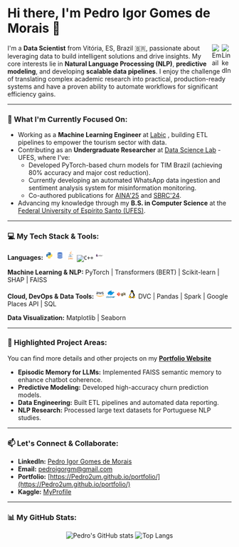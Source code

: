 # Hi there, I'm Pedro Igor Gomes de Morais 👋

<a href="https://www.linkedin.com/in/pedro-igor-gomes-de-morais-065018250/" target="_blank">
  <img align="right" alt="LinkedIn" width="22px" src="https://cdn.jsdelivr.net/npm/simple-icons@v3/icons/linkedin.svg" />
</a>
<a href="mailto:pedroigorgm@gmail.com" target="_blank">
  <img align="right" alt="Email" width="22px" src="https://cdn.jsdelivr.net/npm/simple-icons@v3/icons/gmail.svg" style="margin-left: 5px;"/>
</a>
<!-- Add your portfolio link here once live -->
<!-- <a href="https://pedro2um.github.io/portfolio/" target="_blank">
  <img align="right" alt="Portfolio" width="22px" src="https://cdn.jsdelivr.net/npm/simple-icons@v3/icons/googlechrome.svg" style="margin-left: 5px;"/>
</a> -->
<!-- Add your Kaggle link here if you have one -->
<!-- <a href="https://www.kaggle.com/YOUR_KAGGLE_USERNAME" target="_blank">
  <img align="right" alt="Kaggle" width="22px" src="https://cdn.jsdelivr.net/npm/simple-icons@v3/icons/kaggle.svg" style="margin-left: 5px;"/>
</a> -->

I'm a **Data Scientist** from Vitória, ES, Brazil 🇧🇷, passionate about leveraging data to build intelligent solutions and drive insights. My core interests lie in **Natural Language Processing (NLP)**, **predictive modeling**, and developing **scalable data pipelines**. I enjoy the challenge of translating complex academic research into practical, production-ready systems and have a proven ability to automate workflows for significant efficiency gains.

---

### 🔭 What I'm Currently Focused On:

*   Working as a **Machine Learning Engineer** at [Labic](https://labic.ufes.br/conecta-turismo/) , building ETL pipelines to empower the tourism sector with data.
*   Contributing as an **Undergraduate Researcher** at [Data Science Lab](https://dsl.ufes.br/) - UFES, where I've:
    *   Developed PyTorch-based churn models for TIM Brazil (achieving 80% accuracy and major cost reduction).
    *   Currently developing an automated WhatsApp data ingestion and sentiment analysis system for misinformation monitoring.
    *   Co-authored publications for [AINA'25](https://link.springer.com/chapter/10.1007/978-3-031-87769-8_35?) and [SBRC'24](https://sol.sbc.org.br/index.php/sbrc/article/view/29802?articlesBySameAuthorPage=3).
*   Advancing my knowledge through my **B.S. in Computer Science** at the [Federal University of Espírito Santo (UFES)](https://www.ufes.br/).

---

### 💻 My Tech Stack & Tools:

**Languages:**
<code><img height="20" src="https://raw.githubusercontent.com/github/explore/80688e429a7d4ef2fca1e82350fe8e3517d3494d/topics/python/python.png" alt="Python"></code>
<code><img height="20" src="https://raw.githubusercontent.com/github/explore/80688e429a7d4ef2fca1e82350fe8e3517d3494d/topics/sql/sql.png" alt="SQL"></code>
<code><img height="20" src="https://raw.githubusercontent.com/github/explore/80688e429a7d4ef2fca1e82350fe8e3517d3494d/topics/java/java.png" alt="Java"></code>
<code><img height="20" src="https://raw.githubusercontent.com/github/explore/80688e429a7d4ef2fca1e82350fe8e3517d3494d/topics/cplusplus/cplusplus.png" alt="C++"></code>
<code><img height="20" src="https://raw.githubusercontent.com/github/explore/5c058 explorar/topics/elixir/elixir.png" alt="Elixir"></code>

**Machine Learning & NLP:**
PyTorch | Transformers (BERT) | Scikit-learn | SHAP | FAISS

**Cloud, DevOps & Data Tools:**
<code><img height="20" src="https://raw.githubusercontent.com/github/explore/80688e429a7d4ef2fca1e82350fe8e3517d3494d/topics/aws/aws.png" alt="AWS"></code>
<code><img height="20" src="https://raw.githubusercontent.com/github/explore/80688e429a7d4ef2fca1e82350fe8e3517d3494d/topics/docker/docker.png" alt="Docker"></code>
<code><img height="20" src="https://raw.githubusercontent.com/github/explore/80688e429a7d4ef2fca1e82350fe8e3517d3494d/topics/git/git.png" alt="Git"></code>
<code><img height="20" src="https://raw.githubusercontent.com/github/explore/80688e429a7d4ef2fca1e82350fe8e3517d3494d/topics/linux/linux.png" alt="Linux"></code>
DVC | Pandas | Spark | Google Places API | SQL

**Data Visualization:**
Matplotlib | Seaborn

---

### 🚀 Highlighted Project Areas:
You can find more details and other projects on my **[Portfolio Website](https://Pedro2um.github.io/portfolio/)**

*   **Episodic Memory for LLMs:** Implemented FAISS semantic memory to enhance chatbot coherence.
*   **Predictive Modeling:** Developed high-accuracy churn prediction models.
*   **Data Engineering:** Built ETL pipelines and automated data reporting.
*   **NLP Research:** Processed large text datasets for Portuguese NLP studies.

---

### 📫 Let's Connect & Collaborate:

*   **LinkedIn:** [Pedro Igor Gomes de Morais](https://www.linkedin.com/in/pedro-igor-gomes-de-morais-065018250/)
*   **Email:** [pedroigorgm@gmail.com](mailto:pedroigorgm@gmail.com)
*   **Portfolio:** [https://Pedro2um.github.io/portfolio/](https://Pedro2um.github.io/portfolio/) 
*   **Kaggle:** [MyProfile](https://www.kaggle.com/pedro2um1dois)

---

### 📊 My GitHub Stats:

<p align="center">
  <img src="https://github-readme-stats.vercel.app/api?username=Pedro2um&show_icons=true&theme=radical&rank_icon=github" alt="Pedro's GitHub stats"/>
  <img src="https://github-readme-stats.vercel.app/api/top-langs/?username=Pedro2um&layout=compact&theme=radical" alt="Top Langs"/>
</p>

<!--
**Pedro2um/Pedro2um** is a ✨ _special_ ✨ repository because its `README.md` (this file) appears on your GitHub profile.
-->
